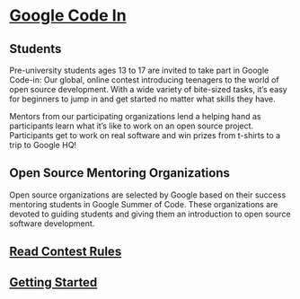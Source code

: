 # [Google Code In](https://codein.withgoogle.com/)
## Students
Pre-university students ages 13 to 17 are invited to take part in Google Code-in: Our global, online contest introducing teenagers to the world of open source development. With a wide variety of bite-sized tasks, it’s easy for beginners to jump in and get started no matter what skills they have.

Mentors from our participating organizations lend a helping hand as participants learn what it’s like to work on an open source project. Participants get to work on real software and win prizes from t-shirts to a trip to Google HQ!

## Open Source Mentoring Organizations
Open source organizations are selected by Google based on their success mentoring students in Google Summer of Code. These organizations are devoted to guiding students and giving them an introduction to open source software development.

## [Read Contest Rules](https://codein.withgoogle.com/student-terms/) 

## [Getting Started](https://developers.google.com/open-source/gci/resources/getting-started)

